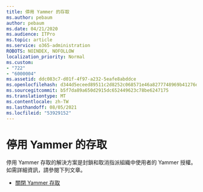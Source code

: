 ```yaml
---
title: 停用 Yammer 的存取
ms.author: pebaum
author: pebaum
ms.date: 04/21/2020
ms.audience: ITPro
ms.topic: article
ms.service: o365-administration
ROBOTS: NOINDEX, NOFOLLOW
localization_priority: Normal
ms.custom:
- "722"
- "6000004"
ms.assetid: ddc083c7-d01f-4f97-a232-5eafe8abddce
ms.openlocfilehash: d344d5eceed89511c2d8252c068571e46a8277748969b41276d8204e801b3986
ms.sourcegitcommit: b5f7da89a650d2915dc652449623c78be6247175
ms.translationtype: MT
ms.contentlocale: zh-TW
ms.lasthandoff: 08/05/2021
ms.locfileid: "53929152"
---
```

# <a name="disable-access-to-yammer"></a>停用 Yammer 的存取

停用 Yammer 存取的解決方案是封鎖和取消指派組織中使用者的 Yammer 授權。 如需詳細資訊，請參閱下列文章。
  
- [關閉 Yammer 存取](https://docs.microsoft.com/yammer/manage-yammer-users/turn-off-user-access)
